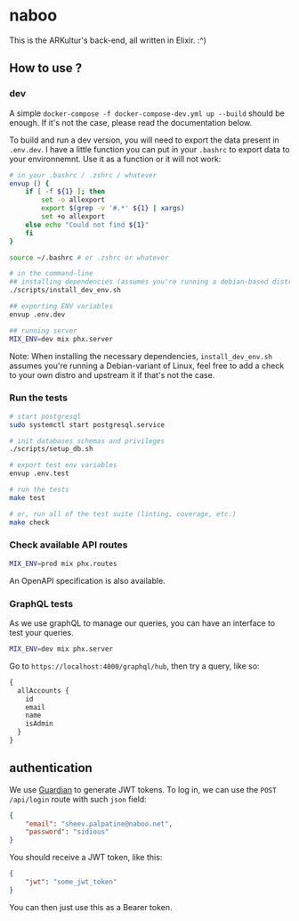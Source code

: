 # naboo

This is the ARKultur's back-end, all written in Elixir. :^)

## How to use ?

### dev

A simple `docker-compose -f docker-compose-dev.yml up --build` should be enough.
If it's not the case, please read the documentation below.

To build and run a dev version, you will need to export the data present in `.env.dev`.
I have a little function you can put in your `.bashrc` to export data to your environnemnt.
Use it as a function or it will not work:

```bash
# in your .bashrc / .zshrc / whatever
envup () {
    if [ -f ${1} ]; then
        set -o allexport
        export $(grep -v '#.*' ${1} | xargs)
        set +o allexport
    else echo "Could not find ${1}"
    fi
}

source ~/.bashrc # or .zshrc or whatever

# in the command-line
## installing dependencies (assumes you're running a debian-based distro)
./scripts/install_dev_env.sh

## exporting ENV variables
envup .env.dev

## running server
MIX_ENV=dev mix phx.server
```

Note: When installing the necessary dependencies, `install_dev_env.sh` assumes you're running a Debian-variant of Linux,
feel free to add a check to your own distro and upstream it if that's not the case.

### Run the tests

```bash
# start postgresql
sudo systemctl start postgresql.service

# init databases schemas and privileges
./scripts/setup_db.sh

# export test env variables
envup .env.test

# run the tests
make test

# or, run all of the test suite (linting, coverage, etc.)
make check
```

### Check available API routes

```bash
MIX_ENV=prod mix phx.routes
```

An OpenAPI specification is also available.

### GraphQL tests

As we use graphQL to manage our queries, you can have an interface to test
your queries.

```bash
MIX_ENV=dev mix phx.server
```

Go to `https://localhost:4000/graphql/hub`, then try a query, like so:

```graphql
{
  allAccounts {
    id
    email
    name
    isAdmin
  }
}
```

## authentication

We use [Guardian](https://github.com/ueberauth/guardian) to generate JWT tokens.
To log in, we can use the `POST /api/login` route with such `json` field:

```json
{
	"email": "sheev.palpatine@naboo.net",
	"password": "sidious"
}
```

You should receive a JWT token, like this:

```json
{
	"jwt": "some_jwt_token"
}
```

You can then just use this as a Bearer token.
